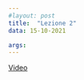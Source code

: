 ```yaml
---
#layout: post
title:  "Lezione 2"
data: 15-10-2021

args: 
---
```


[Video](https://uniroma2.sharepoint.com/sites/GAMBOSI-8066834-FONDAMENTI_DI_INFORMATICA_1/Documenti%20condivisi/Lezioni/Recordings/Lezione%20Fondamenti%20di%20Informatica-20211015_111425-Registrazione%20della%20riunione.mp4)